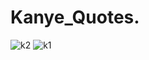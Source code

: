 # Kanye_Quotes.

![k2](https://github.com/RoknuzzamanRokon/Kanye_Quotes/assets/83087121/00096864-880e-49ed-b353-da5a5e4577a8)
![k1](https://github.com/RoknuzzamanRokon/Kanye_Quotes/assets/83087121/3c745b24-a0b8-48a2-9d09-48d304c7c0e9)
